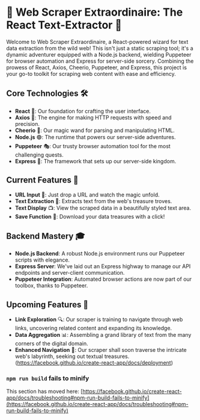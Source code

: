 # 🚀 Web Scraper Extraordinaire: The React Text-Extractor 📜

Welcome to Web Scraper Extraordinaire, a React-powered wizard for text data extraction from the wild web! This isn't just a static scraping tool; it's a dynamic adventurer equipped with a Node.js backend, wielding Puppeteer for browser automation and Express for server-side sorcery. Combining the prowess of React, Axios, Cheerio, Puppeteer, and Express, this project is your go-to toolkit for scraping web content with ease and efficiency.

## Core Technologies 🛠️

- **React** 🌟: Our foundation for crafting the user interface.
- **Axios** 🚀: The engine for making HTTP requests with speed and precision.
- **Cheerio** 🍒: Our magic wand for parsing and manipulating HTML.
- **Node.js** 🟢: The runtime that powers our server-side adventures.
- **Puppeteer** 🎭: Our trusty browser automation tool for the most challenging quests.
- **Express** 🚂: The framework that sets up our server-side kingdom.

## Current Features 🌈

- **URL Input** 🔗: Just drop a URL and watch the magic unfold.
- **Text Extraction** 📖: Extracts text from the web's treasure troves.
- **Text Display** 📺: View the scraped data in a beautifully styled text area.
- **Save Function** 💾: Download your data treasures with a click!

## Backend Mastery 🎓

- **Node.js Backend**: A robust Node.js environment runs our Puppeteer scripts with elegance.
- **Express Server**: We've laid out an Express highway to manage our API endpoints and server-client communication.
- **Puppeteer Integration**: Automated browser actions are now part of our toolbox, thanks to Puppeteer.

## Upcoming Features 🔮

- **Link Exploration** 🔍: Our scraper is training to navigate through web links, uncovering related content and expanding its knowledge.
- **Data Aggregation** 📊: Assembling a grand library of text from the many corners of the digital domain.
- **Enhanced Navigation** 🧭: Our scraper shall soon traverse the intricate web's labyrinth, seeking out textual treasures.
(https://facebook.github.io/create-react-app/docs/deployment)

### `npm run build` fails to minify

This section has moved here: [https://facebook.github.io/create-react-app/docs/troubleshooting#npm-run-build-fails-to-minify](https://facebook.github.io/create-react-app/docs/troubleshooting#npm-run-build-fails-to-minify)
